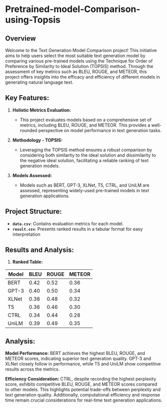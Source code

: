 # Pretrained-model-Comparison-using-Topsis
## Overview

Welcome to the Text Generation Model Comparison project! This initiative aims to help users select the most suitable text generation model by comparing various pre-trained models using the Technique for Order of Preference by Similarity to Ideal Solution (TOPSIS) method. Through the assessment of key metrics such as BLEU, ROUGE, and METEOR, this project offers insights into the efficacy and efficiency of different models in generating natural language text.

## Key Features:

1. **Holistic Metrics Evaluation:**
   - This project evaluates models based on a comprehensive set of metrics, including BLEU, ROUGE, and METEOR. This provides a well-rounded perspective on model performance in text generation tasks.
2. **Methodology - TOPSIS:**
   - Leveraging the TOPSIS method ensures a robust comparison by considering both similarity to the ideal solution and dissimilarity to the negative ideal solution, facilitating a reliable ranking of text generation models.
     
3. **Models Assessed:**
   - Models such as BERT, GPT-3, XLNet, T5, CTRL, and UniLM are assessed, representing widely-used pre-trained models in text generation applications.

## Project Structure:

- **`data.csv`**: Contains evaluation metrics for each model.
- **`result.csv`**: Presents ranked results in a tabular format for easy interpretation

## Results and Analysis:
1. **Ranked Table:**

| **Model**   | **BLEU**    | **ROUGE**              | **METEOR**         |
|-------------|-------------------|-----------------------|-------------------|
| BERT    | 0.42                | 0.52                  | 0.36              |
| GPT-3  | 0.40                | 0.50                  | 0.34              |
| XLNet       | 0.38                | 0.48                  | 0.32              |
| T5       | 0.36                | 0.46                  | 0.30              |
| CTRL       | 0.34                | 0.44                  | 0.28              |
| UniLM        | 0.39              | 0.49                  | 0.35              |




## Analysis:
**Model Performance:**
BERT achieves the highest BLEU, ROUGE, and METEOR scores, indicating superior text generation quality. GPT-3 and XLNet closely follow in performance, while T5 and UniLM show competitive results across the metrics.

**Efficiency Consideration:**  CTRL, despite recording the highest perplexity score, exhibits competitive BLEU, ROUGE, and METEOR scores compared to other models. This highlights potential trade-offs between perplexity and text generation quality. Additionally, computational efficiency and response time remain crucial considerations for real-time text generation applications.
